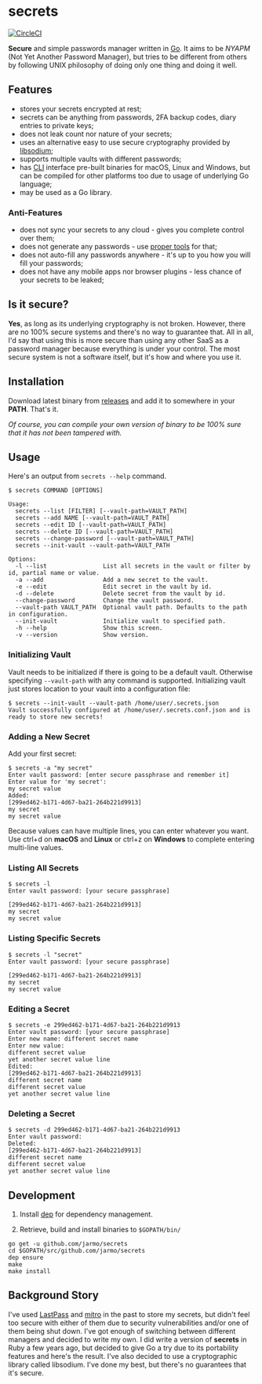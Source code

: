 # secrets
[![CircleCI](https://circleci.com/gh/jarmo/secrets.svg?style=svg&circle-token=596c25b873ed12dd07c3df358afbf7e0c0cdf806)](https://circleci.com/gh/jarmo/secrets)

**Secure** and simple passwords manager written in [Go](https://golang.org/). It aims to be *NYAPM* (Not Yet Another Password Manager), but tries to be different from others by following UNIX philosophy of doing only one thing and doing it well.

## Features

* stores your secrets encrypted at rest;
* secrets can be anything from passwords, 2FA backup codes, diary entries to private keys;
* does not leak count nor nature of your secrets;
* uses an alternative easy to use secure cryptography provided by [libsodium](https://download.libsodium.org/doc/);
* supports multiple vaults with different passwords;
* has [CLI](https://en.wikipedia.org/wiki/Command-line_interface) interface pre-built binaries for macOS, Linux and Windows, but can be compiled for other platforms too due to usage of underlying Go language;
* may be used as a Go library.

### Anti-Features

* does not sync your secrets to any cloud - gives you complete control over them;
* does not generate any passwords - use [proper tools](https://linux.die.net/man/1/pwgen) for that;
* does not auto-fill any passwords anywhere - it's up to you how you will fill your passwords;
* does not have any mobile apps nor browser plugins - less chance of your secrets to be leaked;

## Is it secure?

**Yes**, as long as its underlying cryptography is not broken. However, there are no 100% secure systems and there's no way to guarantee that. All in all, I'd say that using this is more secure than using any other SaaS as a password manager because everything is under your control. The most secure system is not a software itself, but it's how and where you use it.

## Installation

Download latest binary from [releases](https://github.com/jarmo/secrets/releases) and add it to somewhere in your **PATH**. That's it.

*Of course, you can compile your own version of binary to be 100% sure that it has not been tampered with.*

## Usage

Here's an output from `secrets --help` command.

```
$ secrets COMMAND [OPTIONS]

Usage:
  secrets --list [FILTER] [--vault-path=VAULT_PATH]
  secrets --add NAME [--vault-path=VAULT_PATH]
  secrets --edit ID [--vault-path=VAULT_PATH]
  secrets --delete ID [--vault-path=VAULT_PATH]
  secrets --change-password [--vault-path=VAULT_PATH]
  secrets --init-vault --vault-path=VAULT_PATH

Options:
  -l --list                List all secrets in the vault or filter by id, partial name or value.
  -a --add                 Add a new secret to the vault.
  -e --edit                Edit secret in the vault by id.
  -d --delete              Delete secret from the vault by id.
  --change-password        Change the vault password.
  --vault-path VAULT_PATH  Optional vault path. Defaults to the path in configuration.
  --init-vault             Initialize vault to specified path.
  -h --help                Show this screen.
  -v --version             Show version.
```

### Initializing Vault

Vault needs to be initialized if there is going to be a default vault. Otherwise specifying `--vault-path` with any command is supported. Initializing vault just stores location to your vault into a configuration file:

```
$ secrets --init-vault --vault-path /home/user/.secrets.json
Vault successfully configured at /home/user/.secrets.conf.json and is ready to store new secrets!
```

### Adding a New Secret

Add your first secret:

```
$ secrets -a "my secret" 
Enter vault password: [enter secure passphrase and remember it]
Enter value for 'my secret':
my secret value
Added: 
[299ed462-b171-4d67-ba21-264b221d9913]
my secret
my secret value
```

Because values can have multiple lines, you can enter whatever you want. Use ctrl+d on **macOS** and **Linux** or ctrl+z on **Windows** to complete entering multi-line values.

### Listing All Secrets

```
$ secrets -l
Enter vault password: [your secure passphrase]

[299ed462-b171-4d67-ba21-264b221d9913]
my secret
my secret value
```

### Listing Specific Secrets

```
$ secrets -l "secret"
Enter vault password: [your secure passphrase]

[299ed462-b171-4d67-ba21-264b221d9913]
my secret
my secret value
```

### Editing a Secret

```
$ secrets -e 299ed462-b171-4d67-ba21-264b221d9913                                                                    
Enter vault password: [your secure passphrase]
Enter new name: different secret name
Enter new value:
different secret value
yet another secret value line
Edited: 
[299ed462-b171-4d67-ba21-264b221d9913]
different secret name
different secret value
yet another secret value line
```

### Deleting a Secret

```
$ secrets -d 299ed462-b171-4d67-ba21-264b221d9913
Enter vault password: 
Deleted: 
[299ed462-b171-4d67-ba21-264b221d9913]
different secret name
different secret value
yet another secret value line
```

## Development

1. Install [dep](https://github.com/golang/dep) for dependency management.

2. Retrieve, build and install binaries to `$GOPATH/bin/`

```
go get -u github.com/jarmo/secrets
cd $GOPATH/src/github.com/jarmo/secrets
dep ensure
make
make install
```

## Background Story

I've used [LastPass](https://www.lastpass.com/) and [mitro](http://www.mitro.co/) in the past to store my secrets, but didn't feel too secure with either of them due to security vulnerabilities and/or one of them being shut down. I've got enough of switching between different managers and decided to write my own. I did write a version of **secrets** in Ruby a few years ago, but decided to give Go a try due to its portability features and here's the result. I've also decided to use a cryptographic library called libsodium. I've done my best, but there's no guarantees that it's secure.
